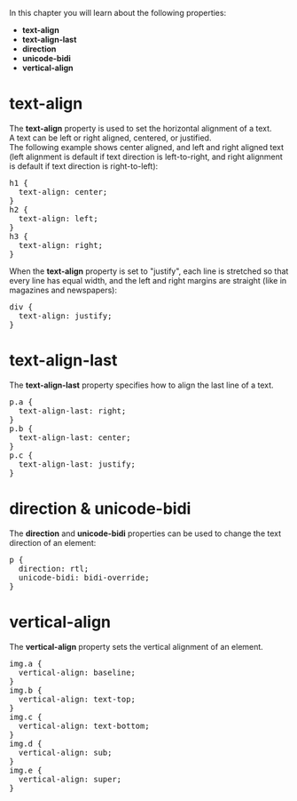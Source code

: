 In this chapter you will learn about the following properties:
<ul>
  <li><b>text-align</b></li>
  <li><b>text-align-last</b></li>
  <li><b>direction</b></li>
  <li><b>unicode-bidi</b></li>
  <li><b>vertical-align</b></li>
</ul>
<h1>text-align</h1>
The <b>text-align</b> property is used to set the horizontal alignment of a text.
<br>
A text can be left or right aligned, centered, or justified.
<br>
The following example shows center aligned, and left and right aligned text (left alignment is default if text direction is left-to-right, and right alignment is default if text direction is right-to-left):
<pre>
h1 {
  text-align: center;
}
h2 {
  text-align: left;
}
h3 {
  text-align: right;
}
</pre>
When the <b>text-align</b> property is set to "justify", each line is stretched so that every line has equal width, and the left and right margins are straight (like in magazines and newspapers):
<pre>
div {
  text-align: justify;
}
</pre>
<h1>text-align-last</h1>
The <b>text-align-last</b> property specifies how to align the last line of a text.
<pre>
p.a {
  text-align-last: right;
}
p.b {
  text-align-last: center;
}
p.c {
  text-align-last: justify;
}
</pre>
<h1>direction & unicode-bidi</h1>
The <b>direction</b> and <b>unicode-bidi</b> properties can be used to change the text direction of an element:
<pre>
p {
  direction: rtl;
  unicode-bidi: bidi-override;
}
</pre>
<h1>vertical-align</h1>
The <b>vertical-align</b> property sets the vertical alignment of an element.
<pre>
img.a {
  vertical-align: baseline;
}
img.b {
  vertical-align: text-top;
}
img.c {
  vertical-align: text-bottom;
}
img.d {
  vertical-align: sub;
}
img.e {
  vertical-align: super;
}
</pre>

